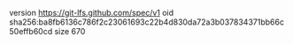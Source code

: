 version https://git-lfs.github.com/spec/v1
oid sha256:ba8fb6136c786f2c23061693c22b4d830da72a3b037834371bb66c50effb60cd
size 670
